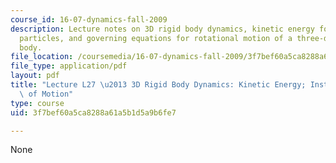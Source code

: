 ```yaml
---
course_id: 16-07-dynamics-fall-2009
description: Lecture notes on 3D rigid body dynamics, kinetic energy for systems of
  particles, and governing equations for rotational motion of a three-dimensional
  body.
file_location: /coursemedia/16-07-dynamics-fall-2009/3f7bef60a5ca8288a61a5b1d5a9b6fe7_MIT16_07F09_Lec27.pdf
file_type: application/pdf
layout: pdf
title: "Lecture L27 \u2013 3D Rigid Body Dynamics: Kinetic Energy; Instability; Equations\
  \ of Motion"
type: course
uid: 3f7bef60a5ca8288a61a5b1d5a9b6fe7

---
```

None